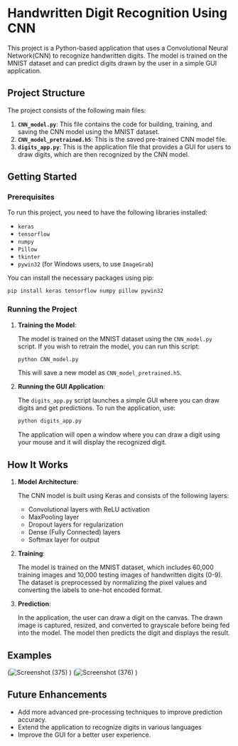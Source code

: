 # Handwritten Digit Recognition Using CNN

This project is a Python-based application that uses a Convolutional Neural Network(CNN) to recognize handwritten digits. 
The model is trained on the MNIST dataset and can predict digits drawn by the user in a simple GUI application.

## Project Structure

The project consists of the following main files:

1. **`CNN_model.py`**: This file contains the code for building, training, and saving the CNN model using the MNIST dataset.
2. **`CNN_model_pretrained.h5`**: This is the saved pre-trained CNN model file.
3. **`digits_app.py`**: This is the application file that provides a GUI for users to draw digits, which are then recognized by the CNN model.

## Getting Started

### Prerequisites

To run this project, you need to have the following libraries installed:

- `keras`
- `tensorflow`
- `numpy`
- `Pillow`
- `tkinter`
- `pywin32` (for Windows users, to use `ImageGrab`)

You can install the necessary packages using pip:

```bash
pip install keras tensorflow numpy pillow pywin32
```


### Running the Project

1. **Training the Model**: 

   The model is trained on the MNIST dataset using the `CNN_model.py` script. If you wish to retrain the model, you can run this script:

   ```bash
   python CNN_model.py
   ```

   This will save a new model as `CNN_model_pretrained.h5`.

2. **Running the GUI Application**:

   The `digits_app.py` script launches a simple GUI where you can draw digits and get predictions. To run the application, use:

   ```bash
   python digits_app.py
   ```

   The application will open a window where you can draw a digit using your mouse and it will display the recognized digit.

## How It Works

1. **Model Architecture**:

   The CNN model is built using Keras and consists of the following layers:
   - Convolutional layers with ReLU activation
   - MaxPooling layer
   - Dropout layers for regularization
   - Dense (Fully Connected) layers
   - Softmax layer for output

2. **Training**:

   The model is trained on the MNIST dataset, which includes 60,000 training images and 10,000 testing images of handwritten digits (0-9). The dataset is preprocessed by normalizing the pixel values and converting the labels to one-hot encoded format.

3. **Prediction**:

   In the application, the user can draw a digit on the canvas. The drawn image is captured, resized, and converted to grayscale before being fed into the model. The model then predicts the digit and displays the result.

## Examples 
(![Screenshot (375)](https://github.com/user-attachments/assets/2a8491e6-700e-453e-acb7-a6085b3a996b)
)
(![Screenshot (376)](https://github.com/user-attachments/assets/70a700e9-606f-43bb-97fc-cc167c0210fb)
)


## Future Enhancements

- Add more advanced pre-processing techniques to improve prediction accuracy.
- Extend the application to recognize digits in various languages
- Improve the GUI for a better user experience.




